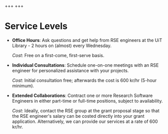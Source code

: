 +++
+++

# Service Levels

- __Office Hours__:
    Ask questions and get help from RSE engineers at the UiT Library - 2 hours on (almost) every Wednesday.

    _Cost_: Free on a first-come, first-serve basis.

- __Individual Consultations__:
    Schedule one-on-one meetings with an RSE engineer for personalized assistance with your projects.

    _Cost_: Initial consultation free; afterwards the cost is 600 kr/hr (5-hour minimum).

- __Extended Collaborations__:
    Contract one or more Research Software Engineers in either part-time or full-time positions, subject to availability.

    _Cost_: Ideally, contact the RSE group at the grant proposal stage so that the RSE engineer's salary can be costed directly into your grant application. Alternatively, we can provide our services at a rate of 600 kr/hr.
